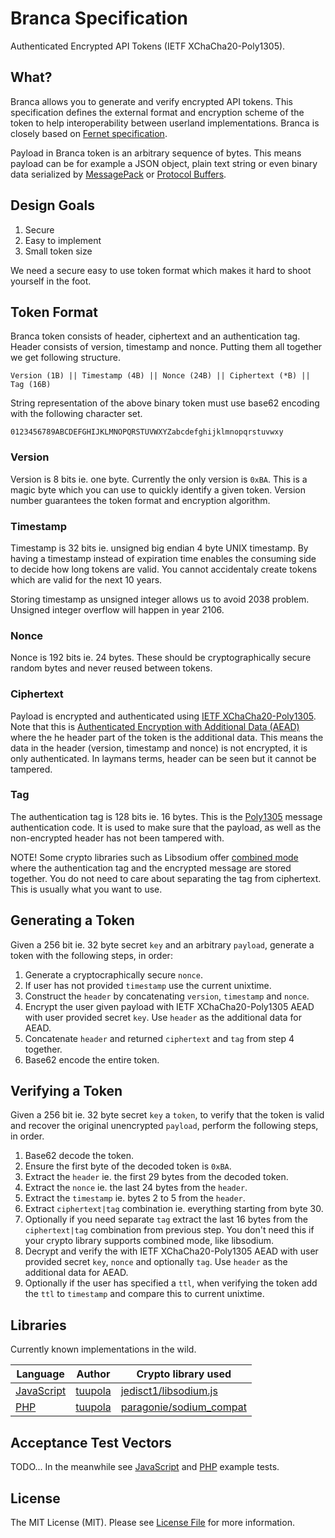 # Branca Specification

Authenticated Encrypted API Tokens (IETF XChaCha20-Poly1305).

## What?

Branca allows you to generate and verify encrypted API tokens.
This specification defines the external format and encryption scheme of the
token to help interoperability between userland implementations. Branca is closely
based on [Fernet specification](https://github.com/fernet/spec/blob/master/Spec.md).

Payload in Branca token is an arbitrary sequence of bytes. This means payload can
be for example a JSON object, plain text string or even binary data serialized
by [MessagePack](http://msgpack.org/) or [Protocol Buffers](https://developers.google.com/protocol-buffers/).

## Design Goals

1. Secure
2. Easy to implement
3. Small token size

We need a secure easy to use token format which makes it hard to
shoot yourself in the foot.

## Token Format

Branca token consists of header, ciphertext and an authentication tag. Header
consists of version, timestamp and nonce. Putting them all together we get
following structure.

```
Version (1B) || Timestamp (4B) || Nonce (24B) || Ciphertext (*B) || Tag (16B)
```

String representation of the above binary token must use base62 encoding with
the following character set.


```
0123456789ABCDEFGHIJKLMNOPQRSTUVWXYZabcdefghijklmnopqrstuvwxy
```

### Version

Version is 8 bits ie. one byte. Currently the only version is `0xBA`. This is a
magic byte which you can use to quickly identify a given token. Version number
guarantees the token format and encryption algorithm.

### Timestamp

Timestamp is 32 bits ie. unsigned big endian 4 byte UNIX timestamp. By having a
timestamp instead of expiration time enables the consuming side to decide how
long tokens are valid. You cannot accidentaly create tokens which are valid for
the next 10 years.

Storing timestamp as unsigned integer allows us to avoid 2038 problem. Unsigned
integer overflow will happen in year 2106.

### Nonce

Nonce is 192 bits ie. 24 bytes. These should be cryptographically secure random
bytes and never reused between tokens.

### Ciphertext

Payload is encrypted and authenticated using [IETF XChaCha20-Poly1305](https://download.libsodium.org/doc/secret-key_cryptography/xchacha20-poly1305_construction.html).
Note that this is [Authenticated Encryption with Additional Data (AEAD)](https://tools.ietf.org/html/rfc7539#section-2.8) where the
he header part of the token is the additional data. This means the data in the
header (version, timestamp and nonce) is not encrypted, it is only
authenticated. In laymans terms, header can be seen but it cannot be tampered.

### Tag

The authentication tag is 128 bits ie. 16 bytes. This is the
[Poly1305](https://en.wikipedia.org/wiki/Poly1305) message authentication
code. It is used to make sure that the payload, as well as the
non-encrypted header has not been tampered with.

NOTE! Some crypto libraries such as Libsodium offer [combined mode](https://download.libsodium.org/doc/secret-key_cryptography/ietf_Xchacha20-poly1305_construction.html)
where the authentication tag and the encrypted message are stored together.
You do not need to care about separating the tag from ciphertext.
This is usually what you want to use.

## Generating a Token

Given a 256 bit ie. 32  byte secret `key` and an arbitrary `payload`, generate a
token with the following steps, in order:

1. Generate a cryptocraphically secure `nonce`.
2. If user has not provided `timestamp` use the current unixtime.
3. Construct the `header` by concatenating `version`, `timestamp` and `nonce`.
4. Encrypt the user given payload with IETF XChaCha20-Poly1305 AEAD with user
   provided secret `key`. Use `header` as the additional data for AEAD.
5. Concatenate `header` and returned `ciphertext` and `tag` from step 4 together.
6. Base62 encode the entire token.

## Verifying a Token

Given a 256 bit ie. 32  byte secret `key` a `token`, to verify that the token is valid and recover the original unencrypted `payload`, perform the following steps, in order.

1. Base62 decode the token.
2. Ensure the first byte of the decoded token is `0xBA`.
3. Extract the `header` ie. the first 29 bytes from the decoded token.
4. Extract the `nonce` ie. the last 24 bytes from the `header`.
5. Extract the `timestamp` ie. bytes 2 to 5 from the `header`.
6. Extract `ciphertext|tag` combination ie. everything starting from byte 30.
7. Optionally if you need separate `tag` extract the last 16 bytes from the `ciphertext|tag` combination from previous step. You don't need this if your crypto library supports combined mode, like libsodium.
8. Decrypt and verify the with IETF XChaCha20-Poly1305 AEAD with user
   provided secret `key`, `nonce` and optionally `tag`. Use `header` as the additional data for AEAD.
9. Optionally if the user has specified a `ttl`, when verifying the token add the `ttl` to `timestamp` and compare this to current unixtime.

## Libraries

Currently known implementations in the wild.

| Language | Author | Crypto library used |
| -------- | ------ | -------------- |
| [JavaScript](https://github.com/tuupola/branca-js) | [tuupola](https://github.com/tuupola) | [jedisct1/libsodium.js](https://github.com/jedisct1/libsodium.js)|
| [PHP](https://github.com/tuupola/branca-php) | [tuupola](https://github.com/tuupola) | [paragonie/sodium_compat](https://github.com/paragonie/sodium_compat) |

## Acceptance Test Vectors

TODO... In the meanwhile see [JavaScript](https://github.com/tuupola/branca-js/blob/master/test.js) and [PHP](https://github.com/tuupola/branca-php/blob/master/tests/BrancaTest.php) example tests.

## License

The MIT License (MIT). Please see [License File](LICENSE.md) for more information.